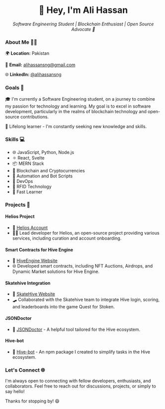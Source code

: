 <h1 align="center">👋 Hey, I'm Ali Hassan</h1>
<p align="center">
  <em>Software Engineering Student | Blockchain Enthusiast | Open Source Advocate 🚀</em>
</p>

### About Me 🧑‍💼

🌍 **Location:** Pakistan

📧 **Email:** [alihassansng@gmail.com](mailto:alihassansng@gmail.com)

🌐 **LinkedIn:** [@alihassansng](https://www.linkedin.com/in/alihassansng)

### Goals 🌟

🎓 I'm currently a Software Engineering student, on a journey to combine my passion for technology and learning. My goal is to excel in software development, particularly in the realms of blockchain technology and open-source contributions.

📖 Lifelong learner - I'm constantly seeking new knowledge and skills.

### Skills 💻

- 🌐 JavaScript, Python, Node.js
- ⚛️ React, Svelte
- 📦 MERN Stack
- 🌟 Blockchain and Cryptocurrencies
- 🤖 Automation and Bot Scripts
- 🤖 DevOps
- 🧬 RFID Technology
- 🧠 Fast Learner

### Projects 🚀

#### Helios Project
- 🔗 [Helios Account](https://peakd.com/@helios.voter/)
- 👨‍💻 Lead developer for Helios, an open-source project providing various services, including curation and account onboarding.

#### Smart Contracts for Hive Engine
- 🔗 [HiveEngine Website](https://tribaldex.com/)
- 🌐 Developed smart contracts, including NFT Auctions, Airdrops, and Dynamic Market solutions for Hive Engine.

#### Skatehive Integration
- 🔗 [SkateHive Website](https://www.skatehive.app)
- 🛹 Collaborated with the Skatehive team to integrate Hive login, scoring, and leaderboards into the game Quest for Stoken.

#### JSONDoctor
- 🧹 [JSONDoctor](https://jsondoctor.github.io) - A helpful tool tailored for the Hive ecosystem.

#### Hive-bot
- 🤖 [Hive-bot](https://www.npmjs.com/package/hive-bot) - An npm package I created to simplify tasks in the Hive ecosystem.

### Let's Connect 🌐

I'm always open to connecting with fellow developers, enthusiasts, and collaborators. Feel free to reach out for discussions, projects, or simply to say hello!

Thanks for stopping by! 😄
